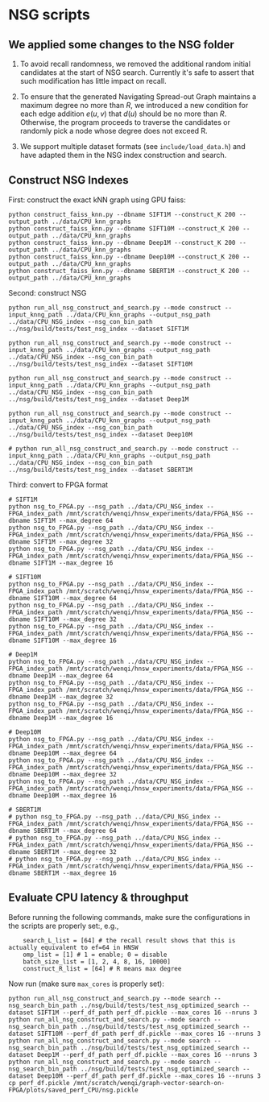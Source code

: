 # NSG scripts

## We applied some changes to the NSG folder

1. To avoid recall randomness, we removed the additional random initial candidates at the start of NSG search. Currently it's safe to assert that such modification has little impact on recall.

2. To ensure that the generated Navigating Spread-out Graph maintains a maximum degree no more than $R$, we introduced a new condition for each edge addition $e(u,v)$ that $d(u)$ should be no more than $R$. Otherwise, the program proceeds to traverse the candidates or randomly pick a node whose degree does not exceed R.

3. We support multiple dataset formats (see `include/load_data.h`) and have adapted them in the NSG index construction and search.

## Construct NSG Indexes

First: construct the exact kNN graph using GPU faiss:

```
python construct_faiss_knn.py --dbname SIFT1M --construct_K 200 --output_path ../data/CPU_knn_graphs
python construct_faiss_knn.py --dbname SIFT10M --construct_K 200 --output_path ../data/CPU_knn_graphs
python construct_faiss_knn.py --dbname Deep1M --construct_K 200 --output_path ../data/CPU_knn_graphs
python construct_faiss_knn.py --dbname Deep10M --construct_K 200 --output_path ../data/CPU_knn_graphs
python construct_faiss_knn.py --dbname SBERT1M --construct_K 200 --output_path ../data/CPU_knn_graphs
```

Second: construct NSG

```
python run_all_nsg_construct_and_search.py --mode construct --input_knng_path ../data/CPU_knn_graphs --output_nsg_path ../data/CPU_NSG_index --nsg_con_bin_path ../nsg/build/tests/test_nsg_index --dataset SIFT1M

python run_all_nsg_construct_and_search.py --mode construct --input_knng_path ../data/CPU_knn_graphs --output_nsg_path ../data/CPU_NSG_index --nsg_con_bin_path ../nsg/build/tests/test_nsg_index --dataset SIFT10M

python run_all_nsg_construct_and_search.py --mode construct --input_knng_path ../data/CPU_knn_graphs --output_nsg_path ../data/CPU_NSG_index --nsg_con_bin_path ../nsg/build/tests/test_nsg_index --dataset Deep1M

python run_all_nsg_construct_and_search.py --mode construct --input_knng_path ../data/CPU_knn_graphs --output_nsg_path ../data/CPU_NSG_index --nsg_con_bin_path ../nsg/build/tests/test_nsg_index --dataset Deep10M

# python run_all_nsg_construct_and_search.py --mode construct --input_knng_path ../data/CPU_knn_graphs --output_nsg_path ../data/CPU_NSG_index --nsg_con_bin_path ../nsg/build/tests/test_nsg_index --dataset SBERT1M
```


Third: convert to FPGA format

```
# SIFT1M
python nsg_to_FPGA.py --nsg_path ../data/CPU_NSG_index --FPGA_index_path /mnt/scratch/wenqi/hnsw_experiments/data/FPGA_NSG --dbname SIFT1M --max_degree 64
python nsg_to_FPGA.py --nsg_path ../data/CPU_NSG_index --FPGA_index_path /mnt/scratch/wenqi/hnsw_experiments/data/FPGA_NSG --dbname SIFT1M --max_degree 32
python nsg_to_FPGA.py --nsg_path ../data/CPU_NSG_index --FPGA_index_path /mnt/scratch/wenqi/hnsw_experiments/data/FPGA_NSG --dbname SIFT1M --max_degree 16

# SIFT10M
python nsg_to_FPGA.py --nsg_path ../data/CPU_NSG_index --FPGA_index_path /mnt/scratch/wenqi/hnsw_experiments/data/FPGA_NSG --dbname SIFT10M --max_degree 64
python nsg_to_FPGA.py --nsg_path ../data/CPU_NSG_index --FPGA_index_path /mnt/scratch/wenqi/hnsw_experiments/data/FPGA_NSG --dbname SIFT10M --max_degree 32
python nsg_to_FPGA.py --nsg_path ../data/CPU_NSG_index --FPGA_index_path /mnt/scratch/wenqi/hnsw_experiments/data/FPGA_NSG --dbname SIFT10M --max_degree 16

# Deep1M
python nsg_to_FPGA.py --nsg_path ../data/CPU_NSG_index --FPGA_index_path /mnt/scratch/wenqi/hnsw_experiments/data/FPGA_NSG --dbname Deep1M --max_degree 64
python nsg_to_FPGA.py --nsg_path ../data/CPU_NSG_index --FPGA_index_path /mnt/scratch/wenqi/hnsw_experiments/data/FPGA_NSG --dbname Deep1M --max_degree 32
python nsg_to_FPGA.py --nsg_path ../data/CPU_NSG_index --FPGA_index_path /mnt/scratch/wenqi/hnsw_experiments/data/FPGA_NSG --dbname Deep1M --max_degree 16

# Deep10M
python nsg_to_FPGA.py --nsg_path ../data/CPU_NSG_index --FPGA_index_path /mnt/scratch/wenqi/hnsw_experiments/data/FPGA_NSG --dbname Deep10M --max_degree 64
python nsg_to_FPGA.py --nsg_path ../data/CPU_NSG_index --FPGA_index_path /mnt/scratch/wenqi/hnsw_experiments/data/FPGA_NSG --dbname Deep10M --max_degree 32
python nsg_to_FPGA.py --nsg_path ../data/CPU_NSG_index --FPGA_index_path /mnt/scratch/wenqi/hnsw_experiments/data/FPGA_NSG --dbname Deep10M --max_degree 16

# SBERT1M
# python nsg_to_FPGA.py --nsg_path ../data/CPU_NSG_index --FPGA_index_path /mnt/scratch/wenqi/hnsw_experiments/data/FPGA_NSG --dbname SBERT1M --max_degree 64
# python nsg_to_FPGA.py --nsg_path ../data/CPU_NSG_index --FPGA_index_path /mnt/scratch/wenqi/hnsw_experiments/data/FPGA_NSG --dbname SBERT1M --max_degree 32
# python nsg_to_FPGA.py --nsg_path ../data/CPU_NSG_index --FPGA_index_path /mnt/scratch/wenqi/hnsw_experiments/data/FPGA_NSG --dbname SBERT1M --max_degree 16
```

## Evaluate CPU latency & throughput

Before running the following commands, make sure the configurations in the scripts are properly set:, e.g., 
```
	search_L_list = [64] # the recall result shows that this is actually equivalent to ef=64 in HNSW
	omp_list = [1] # 1 = enable; 0 = disable
	batch_size_list = [1, 2, 4, 8, 16, 10000]
	construct_R_list = [64] # R means max degree
```

Now run (make sure `max_cores` is properly set):
```
python run_all_nsg_construct_and_search.py --mode search --nsg_search_bin_path ../nsg/build/tests/test_nsg_optimized_search --dataset SIFT1M --perf_df_path perf_df.pickle --max_cores 16 --nruns 3
python run_all_nsg_construct_and_search.py --mode search --nsg_search_bin_path ../nsg/build/tests/test_nsg_optimized_search --dataset SIFT10M --perf_df_path perf_df.pickle --max_cores 16 --nruns 3
python run_all_nsg_construct_and_search.py --mode search --nsg_search_bin_path ../nsg/build/tests/test_nsg_optimized_search --dataset Deep1M --perf_df_path perf_df.pickle --max_cores 16 --nruns 3
python run_all_nsg_construct_and_search.py --mode search --nsg_search_bin_path ../nsg/build/tests/test_nsg_optimized_search --dataset Deep10M --perf_df_path perf_df.pickle --max_cores 16 --nruns 3
cp perf_df.pickle /mnt/scratch/wenqi/graph-vector-search-on-FPGA/plots/saved_perf_CPU/nsg.pickle
```
